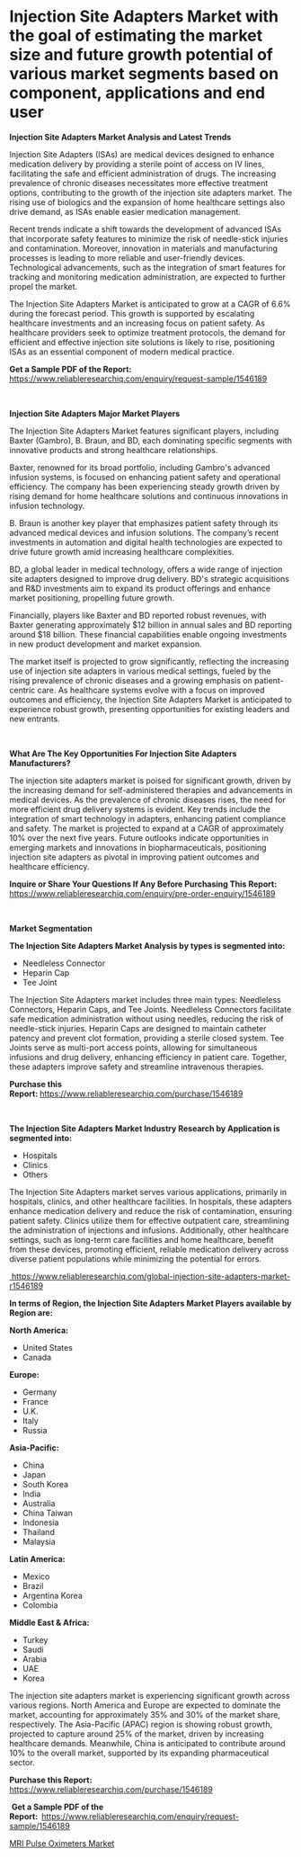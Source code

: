 <p><h1>Injection Site Adapters Market with the goal of estimating the market size and future growth potential of various market segments based on component, applications and end user</h1></p><p><strong>Injection Site Adapters Market Analysis and Latest Trends</strong></p>
<p><p>Injection Site Adapters (ISAs) are medical devices designed to enhance medication delivery by providing a sterile point of access on IV lines, facilitating the safe and efficient administration of drugs. The increasing prevalence of chronic diseases necessitates more effective treatment options, contributing to the growth of the injection site adapters market. The rising use of biologics and the expansion of home healthcare settings also drive demand, as ISAs enable easier medication management.</p><p>Recent trends indicate a shift towards the development of advanced ISAs that incorporate safety features to minimize the risk of needle-stick injuries and contamination. Moreover, innovation in materials and manufacturing processes is leading to more reliable and user-friendly devices. Technological advancements, such as the integration of smart features for tracking and monitoring medication administration, are expected to further propel the market.</p><p>The Injection Site Adapters Market is anticipated to grow at a CAGR of 6.6% during the forecast period. This growth is supported by escalating healthcare investments and an increasing focus on patient safety. As healthcare providers seek to optimize treatment protocols, the demand for efficient and effective injection site solutions is likely to rise, positioning ISAs as an essential component of modern medical practice.</p></p>
<p><strong>Get a Sample PDF of the Report:&nbsp;</strong> <a href="https://www.reliableresearchiq.com/enquiry/request-sample/1546189?utm_campaign=2313&utm_medium=2&utm_source=Github&utm_content=ia&utm_term=03032025&utm_id=injection-site-adapters">https://www.reliableresearchiq.com/enquiry/request-sample/1546189</a></p>
<p>&nbsp;</p>
<p><strong>Injection Site Adapters Major Market Players</strong></p>
<p><p>The Injection Site Adapters Market features significant players, including Baxter (Gambro), B. Braun, and BD, each dominating specific segments with innovative products and strong healthcare relationships.</p><p>Baxter, renowned for its broad portfolio, including Gambro's advanced infusion systems, is focused on enhancing patient safety and operational efficiency. The company has been experiencing steady growth driven by rising demand for home healthcare solutions and continuous innovations in infusion technology.</p><p>B. Braun is another key player that emphasizes patient safety through its advanced medical devices and infusion solutions. The company’s recent investments in automation and digital health technologies are expected to drive future growth amid increasing healthcare complexities.</p><p>BD, a global leader in medical technology, offers a wide range of injection site adapters designed to improve drug delivery. BD's strategic acquisitions and R&D investments aim to expand its product offerings and enhance market positioning, propelling future growth.</p><p>Financially, players like Baxter and BD reported robust revenues, with Baxter generating approximately $12 billion in annual sales and BD reporting around $18 billion. These financial capabilities enable ongoing investments in new product development and market expansion.</p><p>The market itself is projected to grow significantly, reflecting the increasing use of injection site adapters in various medical settings, fueled by the rising prevalence of chronic diseases and a growing emphasis on patient-centric care. As healthcare systems evolve with a focus on improved outcomes and efficiency, the Injection Site Adapters Market is anticipated to experience robust growth, presenting opportunities for existing leaders and new entrants.</p></p>
<p>&nbsp;</p>
<p><strong>What Are The Key Opportunities For Injection Site Adapters Manufacturers?</strong></p>
<p><p>The injection site adapters market is poised for significant growth, driven by the increasing demand for self-administered therapies and advancements in medical devices. As the prevalence of chronic diseases rises, the need for more efficient drug delivery systems is evident. Key trends include the integration of smart technology in adapters, enhancing patient compliance and safety. The market is projected to expand at a CAGR of approximately 10% over the next five years. Future outlooks indicate opportunities in emerging markets and innovations in biopharmaceuticals, positioning injection site adapters as pivotal in improving patient outcomes and healthcare efficiency.</p></p>
<p><strong>Inquire or Share Your Questions If Any Before Purchasing This Report:</strong> <a href="https://www.reliableresearchiq.com/enquiry/pre-order-enquiry/1546189?utm_campaign=2313&utm_medium=2&utm_source=Github&utm_content=ia&utm_term=03032025&utm_id=injection-site-adapters">https://www.reliableresearchiq.com/enquiry/pre-order-enquiry/1546189</a></p>
<p>&nbsp;</p>
<p><strong>Market Segmentation</strong></p>
<p><strong>The Injection Site Adapters Market Analysis by types is segmented into:</strong></p>
<p><ul><li>Needleless Connector</li><li>Heparin Cap</li><li>Tee Joint</li></ul></p>
<p><p>The Injection Site Adapters market includes three main types: Needleless Connectors, Heparin Caps, and Tee Joints. Needleless Connectors facilitate safe medication administration without using needles, reducing the risk of needle-stick injuries. Heparin Caps are designed to maintain catheter patency and prevent clot formation, providing a sterile closed system. Tee Joints serve as multi-port access points, allowing for simultaneous infusions and drug delivery, enhancing efficiency in patient care. Together, these adapters improve safety and streamline intravenous therapies.</p></p>
<p><strong>Purchase this Report:&nbsp;</strong><a href="https://www.reliableresearchiq.com/purchase/1546189?utm_campaign=2313&utm_medium=2&utm_source=Github&utm_content=ia&utm_term=03032025&utm_id=injection-site-adapters">https://www.reliableresearchiq.com/purchase/1546189</a></p>
<p>&nbsp;</p>
<p><strong>The Injection Site Adapters Market Industry Research by Application is segmented into:</strong></p>
<p><ul><li>Hospitals</li><li>Clinics</li><li>Others</li></ul></p>
<p><p>The Injection Site Adapters market serves various applications, primarily in hospitals, clinics, and other healthcare facilities. In hospitals, these adapters enhance medication delivery and reduce the risk of contamination, ensuring patient safety. Clinics utilize them for effective outpatient care, streamlining the administration of injections and infusions. Additionally, other healthcare settings, such as long-term care facilities and home healthcare, benefit from these devices, promoting efficient, reliable medication delivery across diverse patient populations while minimizing the potential for errors.</p></p>
<p><a href="https://www.reliableresearchiq.com/global-injection-site-adapters-market-r1546189?utm_campaign=2313&utm_medium=2&utm_source=Github&utm_content=ia&utm_term=03032025&utm_id=injection-site-adapters">&nbsp;https://www.reliableresearchiq.com/global-injection-site-adapters-market-r1546189</a></p>
<p><strong>In terms of Region, the Injection Site Adapters Market Players available by Region are:</strong></p>
<p>
    <p> <strong> North America: </strong>
        <ul>
            <li>United States</li>
            <li>Canada</li>
        </ul>
        </p> 
    <p> <strong> Europe: </strong>
        <ul>
            <li>Germany</li>
            <li>France</li>
            <li>U.K.</li>
            <li>Italy</li>
            <li>Russia</li>
        </ul>
        </p> 
    <p> <strong> Asia-Pacific: </strong>
        <ul>
            <li>China</li>
            <li>Japan</li>
            <li>South Korea</li>
            <li>India</li>
            <li>Australia</li>
            <li>China Taiwan</li>
            <li>Indonesia</li>
            <li>Thailand</li>
            <li>Malaysia</li>
        </ul>
        </p> 
    <p> <strong> Latin America: </strong>
        <ul>
            <li>Mexico</li>
            <li>Brazil</li>
            <li>Argentina Korea</li>
            <li>Colombia</li>
        </ul>
        </p> 
    <p> <strong> Middle East & Africa: </strong>
        <ul>
            <li>Turkey</li>
            <li>Saudi</li>
            <li>Arabia</li>
            <li>UAE</li>
            <li>Korea</li>
        </ul>
    </p>
    </p>
<p><p>The injection site adapters market is experiencing significant growth across various regions. North America and Europe are expected to dominate the market, accounting for approximately 35% and 30% of the market share, respectively. The Asia-Pacific (APAC) region is showing robust growth, projected to capture around 25% of the market, driven by increasing healthcare demands. Meanwhile, China is anticipated to contribute around 10% to the overall market, supported by its expanding pharmaceutical sector.</p></p>
<p><strong>Purchase this Report: </strong><a href="https://www.reliableresearchiq.com/purchase/1546189?utm_campaign=2313&utm_medium=2&utm_source=Github&utm_content=ia&utm_term=03032025&utm_id=injection-site-adapters">https://www.reliableresearchiq.com/purchase/1546189</a></p>
<p>&nbsp;<strong>Get a Sample PDF of the Report:&nbsp;&nbsp;</strong><a href="https://www.reliableresearchiq.com/enquiry/request-sample/1546189?utm_campaign=2313&utm_medium=2&utm_source=Github&utm_content=ia&utm_term=03032025&utm_id=injection-site-adapters">https://www.reliableresearchiq.com/enquiry/request-sample/1546189</a></p>
<p><strong></strong></p>
<p><p><a href="https://github.com/stillsfloria19981/Market-Research-Report-List-1/blob/main/mri-pulse-oximeters-market.md?utm_campaign=2313&utm_medium=2&utm_source=Github&utm_content=ia&utm_term=03032025&utm_id=injection-site-adapters">MRI Pulse Oximeters Market</a></p></p>